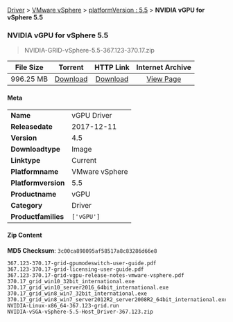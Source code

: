 
[Driver](/README.md)  >  [VMware vSphere](/index/Driver/VMware_vSphere.md)  >  [platformVersion : 5.5](/index/Driver/VMware_vSphere/5.5.md)  >  **NVIDIA vGPU for vSphere 5.5**


###    NVIDIA vGPU for vSphere 5.5

> NVIDIA-GRID-vSphere-5.5-367.123-370.17.zip   


| **File Size** | **Torrent**  | **HTTP Link** | **Internet Archive** |
|:-------------:|:------------:|:-------------:|:--------------------:|
| 996.25 MB |  [Download](https://archive.org/download/nvgpu_NVIDIA-GRID-vSphere-5.5-367.123-370.17.zip/nvgpu_NVIDIA-GRID-vSphere-5.5-367.123-370.17.zip_archive.torrent)       | [Download](https://archive.org/compress/nvgpu_NVIDIA-GRID-vSphere-5.5-367.123-370.17.zip) | [View Page](https://archive.org/details/nvgpu_NVIDIA-GRID-vSphere-5.5-367.123-370.17.zip)       |

#### Meta

<table>
<tr><td><strong>Name</strong></td><td>vGPU Driver</td></tr>
<tr><td><strong>Releasedate</strong></td><td>2017-12-11</td></tr>
<tr><td><strong>Version</strong></td><td>4.5</td></tr>
<tr><td><strong>Downloadtype</strong></td><td>Image</td></tr>
<tr><td><strong>Linktype</strong></td><td>Current</td></tr>
<tr><td><strong>Platformname</strong></td><td>VMware vSphere</td></tr>
<tr><td><strong>Platformversion</strong></td><td>5.5</td></tr>
<tr><td><strong>Productname</strong></td><td>vGPU</td></tr>
<tr><td><strong>Category</strong></td><td>Driver</td></tr>
<tr><td><strong>Productfamilies</strong></td><td><code>['vGPU']</code></td></tr>
</table>

#### Zip Content

**MD5 Checksum**: `3c00ca898095af58517a8c83286d66e8`

```text
367.123-370.17-grid-gpumodeswitch-user-guide.pdf
367.123-370.17-grid-licensing-user-guide.pdf
367.123-370.17-grid-vgpu-release-notes-vmware-vsphere.pdf
370.17_grid_win10_32bit_international.exe
370.17_grid_win10_server2016_64bit_international.exe
370.17_grid_win8_win7_32bit_international.exe
370.17_grid_win8_win7_server2012R2_server2008R2_64bit_international.exe
NVIDIA-Linux-x86_64-367.123-grid.run
NVIDIA-vSGA-vSphere-5.5-Host_Driver-367.123.zip
```